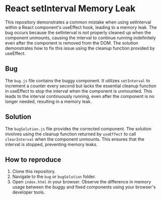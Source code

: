 # React setInterval Memory Leak
This repository demonstrates a common mistake when using setInterval within a React component's useEffect hook, leading to a memory leak.  The bug occurs because the setInterval is not properly cleaned up when the component unmounts, causing the interval to continue running indefinitely even after the component is removed from the DOM.  The solution demonstrates how to fix this issue using the cleanup function provided by useEffect.

## Bug
The `bug.js` file contains the buggy component. It utilizes `setInterval` to increment a counter every second but lacks the essential cleanup function in useEffect to stop the interval when the component is unmounted. This leads to the interval continuously running, even after the component is no longer needed, resulting in a memory leak.

## Solution
The `bugSolution.js` file provides the corrected component. The solution involves using the cleanup function returned by `useEffect` to call `clearInterval` when the component unmounts. This ensures that the interval is stopped, preventing memory leaks.

## How to reproduce
1. Clone this repository.
2. Navigate to the `bug` or `bugSolution` folder.
3. Open `index.html` in your browser. Observe the difference in memory usage between the buggy and fixed components using your browser's developer tools.